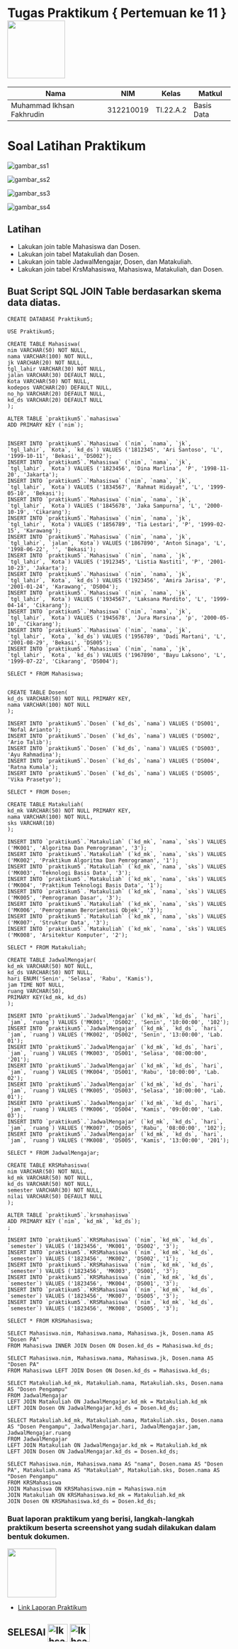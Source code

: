 # Tugas Praktikum { Pertemuan ke 11 } <img src=https://logos-download.com/wp-content/uploads/2016/05/MySQL_logo_logotype.png width="130px" >


|**Nama**|**NIM**|**Kelas**|**Matkul**|
|----|---|-----|------|
|Muhammad Ikhsan Fakhrudin|312210019|TI.22.A.2|Basis Data|

# Soal Latihan Praktikum 

![gambar_ss1](screenshot/ss1.png)

![gambar_ss2](screenshot/ss2.png)

![gambar_ss3](screenshot/ss3.png)

![gambar_ss4](screenshot/ss4.png)

## Latihan

- Lakukan join table Mahasiswa dan Dosen.
- Lakukan join tabel Matakuliah dan Dosen.
- Lakukan join table JadwalMengajar, Dosen, dan Matakuliah.
- Lakukan join tabel KrsMahasiswa, Mahasiswa, Matakuliah, dan Dosen.

## Buat Script SQL JOIN Table berdasarkan skema data diatas.

```
CREATE DATABASE Praktikum5;

USE Praktikum5;

CREATE TABLE Mahasiswa(
nim VARCHAR(50) NOT NULL,
nama VARCHAR(100) NOT NULL,
jk VARCHAR(20) NOT NULL,
tgl_lahir VARCHAR(30) NOT NULL,
jalan VARCHAR(30) DEFAULT NULL,
Kota VARCHAR(50) NOT NULL,
kodepos VARCHAR(20) DEFAULT NULL,
no_hp VARCHAR(20) DEFAULT NULL,
kd_ds VARCHAR(20) DEFAULT NULL
);

ALTER TABLE `praktikum5`.`mahasiswa` 
ADD PRIMARY KEY (`nim`);


INSERT INTO `praktikum5`.`Mahasiswa` (`nim`, `nama`, `jk`, `tgl_lahir`, `Kota`, `kd_ds`) VALUES ('1812345', 'Ari Santoso', 'L', '1999-10-11', 'Bekasi', 'DS002');
INSERT INTO `praktikum5`.`Mahasiswa` (`nim`, `nama`, `jk`, `tgl_lahir`, `Kota`) VALUES ('1823456', 'Dina Marlina', 'P', '1998-11-20', 'Jakarta');
INSERT INTO `praktikum5`.`Mahasiswa` (`nim`, `nama`, `jk`, `tgl_lahir`, `Kota`) VALUES ('1834567', 'Rahmat Hidayat', 'L', '1999-05-10', 'Bekasi');
INSERT INTO `praktikum5`.`Mahasiswa` (`nim`, `nama`, `jk`, `tgl_lahir`, `Kota`) VALUES ('1845678', 'Jaka Sampurna', 'L', '2000-10-19', 'Cikarang');
INSERT INTO `praktikum5`.`Mahasiswa` (`nim`, `nama`, `jk`, `tgl_lahir`, `Kota`) VALUES ('1856789', 'Tia Lestari', 'P', '1999-02-15', 'Karawang');
INSERT INTO `praktikum5`.`Mahasiswa` (`nim`, `nama`, `jk`, `tgl_lahir`, `jalan`, `Kota`) VALUES ('1867890', 'Anton Sinaga', 'L', '1998-06-22', '', 'Bekasi');
INSERT INTO `praktikum5`.`Mahasiswa` (`nim`, `nama`, `jk`, `tgl_lahir`, `Kota`) VALUES ('1912345', 'Listia Nastiti', 'P', '2001-10-23', 'Jakarta');
INSERT INTO `praktikum5`.`Mahasiswa` (`nim`, `nama`, `jk`, `tgl_lahir`, `Kota`, `kd_ds`) VALUES ('1923456', 'Amira Jarisa', 'P', '2001-01-24', 'Karawang', 'DS004');
INSERT INTO `praktikum5`.`Mahasiswa` (`nim`, `nama`, `jk`, `tgl_lahir`, `Kota`) VALUES ('1934567', 'Laksana Mardito', 'L', '1999-04-14', 'Cikarang');
INSERT INTO `praktikum5`.`Mahasiswa` (`nim`, `nama`, `jk`, `tgl_lahir`, `Kota`) VALUES ('1945678', 'Jura Marsina', 'p', '2000-05-10', 'Cikarang');
INSERT INTO `praktikum5`.`Mahasiswa` (`nim`, `nama`, `jk`, `tgl_lahir`, `Kota`, `kd_ds`) VALUES ('1956789', 'Dadi Martani', 'L', '2001-08-29', 'Bekasi', 'DS005');
INSERT INTO `praktikum5`.`Mahasiswa` (`nim`, `nama`, `jk`, `tgl_lahir`, `Kota`, `kd_ds`) VALUES ('1967890', 'Bayu Laksono', 'L', '1999-07-22', 'Cikarang', 'DS004');

SELECT * FROM Mahasiswa;


CREATE TABLE Dosen(
kd_ds VARCHAR(50) NOT NULL PRIMARY KEY,
nama VARCHAR(100) NOT NULL
);

INSERT INTO `praktikum5`.`Dosen` (`kd_ds`, `nama`) VALUES ('DS001', 'Nofal Arianto');
INSERT INTO `praktikum5`.`Dosen` (`kd_ds`, `nama`) VALUES ('DS002', 'Ario Talib');
INSERT INTO `praktikum5`.`Dosen` (`kd_ds`, `nama`) VALUES ('DS003', 'Ayu Rahmadina');
INSERT INTO `praktikum5`.`Dosen` (`kd_ds`, `nama`) VALUES ('DS004', 'Ratna Kumala');
INSERT INTO `praktikum5`.`Dosen` (`kd_ds`, `nama`) VALUES ('DS005', 'Vika Prasetyo');

SELECT * FROM Dosen;

CREATE TABLE Matakuliah(
kd_mk VARCHAR(50) NOT NULL PRIMARY KEY,
nama VARCHAR(100) NOT NULL,
sks VARCHAR(10)
);

INSERT INTO `praktikum5`.`Matakuliah` (`kd_mk`, `nama`, `sks`) VALUES ('MK001', 'Algoritma Dan Pemrograman', '3');
INSERT INTO `praktikum5`.`Matakuliah` (`kd_mk`, `nama`, `sks`) VALUES ('MK002', 'Praktikum Algoritma Dan Pemrograman', '1');
INSERT INTO `praktikum5`.`Matakuliah` (`kd_mk`, `nama`, `sks`) VALUES ('MK003', 'Teknologi Basis Data', '3');
INSERT INTO `praktikum5`.`Matakuliah` (`kd_mk`, `nama`, `sks`) VALUES ('MK004', 'Praktikum Teknologi Basis Data', '1');
INSERT INTO `praktikum5`.`Matakuliah` (`kd_mk`, `nama`, `sks`) VALUES ('MK005', 'Pemrograman Dasar', '3');
INSERT INTO `praktikum5`.`Matakuliah` (`kd_mk`, `nama`, `sks`) VALUES ('MK006', 'Pemrograman Berorientasi Objek', '3');
INSERT INTO `praktikum5`.`Matakuliah` (`kd_mk`, `nama`, `sks`) VALUES ('MK007', 'Struktur Data', '3');
INSERT INTO `praktikum5`.`Matakuliah` (`kd_mk`, `nama`, `sks`) VALUES ('MK008', 'Arsitektur Komputer', '2');

SELECT * FROM Matakuliah;

CREATE TABLE JadwalMengajar(
kd_mk VARCHAR(50) NOT NULL,
kd_ds VARCHAR(50) NOT NULL,
hari ENUM('Senin', 'Selasa', 'Rabu', 'Kamis'),
jam TIME NOT NULL,
ruang VARCHAR(50),
PRIMARY KEY(kd_mk, kd_ds)
);

INSERT INTO `praktikum5`.`JadwalMengajar` (`kd_mk`, `kd_ds`, `hari`, `jam`, `ruang`) VALUES ('MK001', 'DS002', 'Senin', '10:00:00', '102');
INSERT INTO `praktikum5`.`JadwalMengajar` (`kd_mk`, `kd_ds`, `hari`, `jam`, `ruang`) VALUES ('MK002', 'DS002', 'Senin', '13:00:00', 'Lab. 01');
INSERT INTO `praktikum5`.`JadwalMengajar` (`kd_mk`, `kd_ds`, `hari`, `jam`, `ruang`) VALUES ('MK003', 'DS001', 'Selasa', '08:00:00', '201');
INSERT INTO `praktikum5`.`JadwalMengajar` (`kd_mk`, `kd_ds`, `hari`, `jam`, `ruang`) VALUES ('MK004', 'DS001', 'Rabu', '10:00:00', 'Lab. 02');
INSERT INTO `praktikum5`.`JadwalMengajar` (`kd_mk`, `kd_ds`, `hari`, `jam`, `ruang`) VALUES ('MK005', 'DS003', 'Selasa', '10:00:00', 'Lab. 01');
INSERT INTO `praktikum5`.`JadwalMengajar` (`kd_mk`, `kd_ds`, `hari`, `jam`, `ruang`) VALUES ('MK006', 'DS004', 'Kamis', '09:00:00', 'Lab. 03');
INSERT INTO `praktikum5`.`JadwalMengajar` (`kd_mk`, `kd_ds`, `hari`, `jam`, `ruang`) VALUES ('MK007', 'DS005', 'Rabu', '08:00:00', '102');
INSERT INTO `praktikum5`.`JadwalMengajar` (`kd_mk`, `kd_ds`, `hari`, `jam`, `ruang`) VALUES ('MK008', 'DS005', 'Kamis', '13:00:00', '201');

SELECT * FROM JadwalMengajar;

CREATE TABLE KRSMahasiswa(
nim VARCHAR(50) NOT NULL,
kd_mk VARCHAR(50) NOT NULL,
kd_ds VARCHAR(50) NOT NULL,
semester VARCHAR(30) NOT NULL,
nilai VARCHAR(50) DEFAULT NULL
);

ALTER TABLE `praktikum5`.`krsmahasiswa` 
ADD PRIMARY KEY (`nim`, `kd_mk`, `kd_ds`);
;

INSERT INTO `praktikum5`.`KRSMahasiswa` (`nim`, `kd_mk`, `kd_ds`, `semester`) VALUES ('1823456', 'MK001', 'DS002', '3');
INSERT INTO `praktikum5`.`KRSMahasiswa` (`nim`, `kd_mk`, `kd_ds`, `semester`) VALUES ('1823456', 'MK002', 'DS002', '1');
INSERT INTO `praktikum5`.`KRSMahasiswa` (`nim`, `kd_mk`, `kd_ds`, `semester`) VALUES ('1823456', 'MK003', 'DS001', '3');
INSERT INTO `praktikum5`.`KRSMahasiswa` (`nim`, `kd_mk`, `kd_ds`, `semester`) VALUES ('1823456', 'MK004', 'DS001', '3');
INSERT INTO `praktikum5`.`KRSMahasiswa` (`nim`, `kd_mk`, `kd_ds`, `semester`) VALUES ('1823456', 'MK007', 'DS005', '3');
INSERT INTO `praktikum5`.`KRSMahasiswa` (`nim`, `kd_mk`, `kd_ds`, `semester`) VALUES ('1823456', 'MK008', 'DS005', '3');

SELECT * FROM KRSMahasiswa;

SELECT Mahasiswa.nim, Mahasiswa.nama, Mahasiswa.jk, Dosen.nama AS "Dosen PA"
FROM Mahasiswa INNER JOIN Dosen ON Dosen.kd_ds = Mahasiswa.kd_ds;

SELECT Mahasiswa.nim, Mahasiswa.nama, Mahasiswa.jk, Dosen.nama AS "Dosen PA"
FROM Mahasiswa LEFT JOIN Dosen ON Dosen.kd_ds = Mahasiswa.kd_ds;

SELECT Matakuliah.kd_mk, Matakuliah.nama, Matakuliah.sks, Dosen.nama AS "Dosen Pengampu"
FROM JadwalMengajar
LEFT JOIN Matakuliah ON JadwalMengajar.kd_mk = Matakuliah.kd_mk
LEFT JOIN Dosen ON JadwalMengajar.kd_ds = Dosen.kd_ds;

SELECT Matakuliah.kd_mk, Matakuliah.nama, Matakuliah.sks, Dosen.nama AS "Dosen Pengampu", JadwalMengajar.hari, JadwalMengajar.jam, JadwalMengajar.ruang
FROM JadwalMengajar
LEFT JOIN Matakuliah ON JadwalMengajar.kd_mk = Matakuliah.kd_mk
LEFT JOIN Dosen ON JadwalMengajar.kd_ds = Dosen.kd_ds;

SELECT Mahasiswa.nim, Mahasiswa.nama AS "nama", Dosen.nama AS "Dosen PA", Matakuliah.nama AS "Matakuliah", Matakuliah.sks, Dosen.nama AS "Dosen Pengampu"
FROM KRSMahasiswa
JOIN Mahasiswa ON KRSMahasiswa.nim = Mahasiswa.nim
JOIN Matakuliah ON KRSMahasiswa.kd_mk = Matakuliah.kd_mk
JOIN Dosen ON KRSMahasiswa.kd_ds = Dosen.kd_ds;
```

### Buat laporan praktikum yang berisi, langkah-langkah praktikum beserta screenshot yang sudah dilakukan dalam bentuk dokumen.

<img src=https://pngimg.com/uploads/google_drive/google_drive_PNG9.png width="110px" >

- [Link Laporan Praktikum](http://bit.ly/3ITDuFp)

## SELESAI <img align="center" alt="Ikhsan-Python" height="40" width="45" src="https://em-content.zobj.net/source/microsoft-teams/337/student_1f9d1-200d-1f393.png"> <img align="center" alt="Ikhsan-Python" height="40" width="45" src="https://em-content.zobj.net/thumbs/160/twitter/348/flag-indonesia_1f1ee-1f1e9.png">


